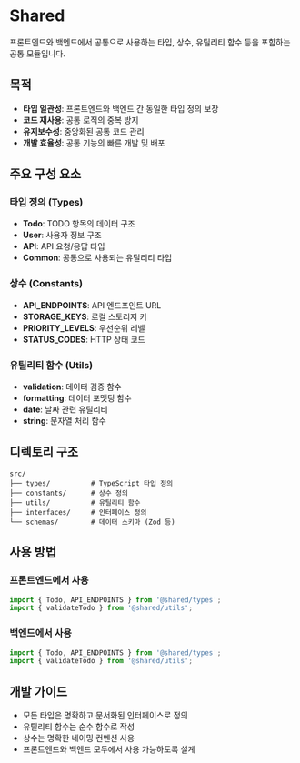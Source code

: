 # Shared

프론트엔드와 백엔드에서 공통으로 사용하는 타입, 상수, 유틸리티 함수 등을 포함하는 공통 모듈입니다.

## 목적

- **타입 일관성**: 프론트엔드와 백엔드 간 동일한 타입 정의 보장
- **코드 재사용**: 공통 로직의 중복 방지
- **유지보수성**: 중앙화된 공통 코드 관리
- **개발 효율성**: 공통 기능의 빠른 개발 및 배포

## 주요 구성 요소

### 타입 정의 (Types)
- **Todo**: TODO 항목의 데이터 구조
- **User**: 사용자 정보 구조
- **API**: API 요청/응답 타입
- **Common**: 공통으로 사용되는 유틸리티 타입

### 상수 (Constants)
- **API_ENDPOINTS**: API 엔드포인트 URL
- **STORAGE_KEYS**: 로컬 스토리지 키
- **PRIORITY_LEVELS**: 우선순위 레벨
- **STATUS_CODES**: HTTP 상태 코드

### 유틸리티 함수 (Utils)
- **validation**: 데이터 검증 함수
- **formatting**: 데이터 포맷팅 함수
- **date**: 날짜 관련 유틸리티
- **string**: 문자열 처리 함수

## 디렉토리 구조

```
src/
├── types/          # TypeScript 타입 정의
├── constants/      # 상수 정의
├── utils/          # 유틸리티 함수
├── interfaces/     # 인터페이스 정의
└── schemas/        # 데이터 스키마 (Zod 등)
```

## 사용 방법

### 프론트엔드에서 사용
```typescript
import { Todo, API_ENDPOINTS } from '@shared/types';
import { validateTodo } from '@shared/utils';
```

### 백엔드에서 사용
```typescript
import { Todo, API_ENDPOINTS } from '@shared/types';
import { validateTodo } from '@shared/utils';
```

## 개발 가이드

- 모든 타입은 명확하고 문서화된 인터페이스로 정의
- 유틸리티 함수는 순수 함수로 작성
- 상수는 명확한 네이밍 컨벤션 사용
- 프론트엔드와 백엔드 모두에서 사용 가능하도록 설계
